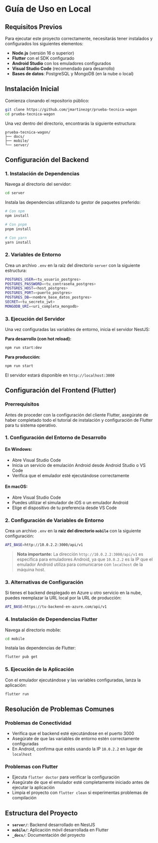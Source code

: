 # Guía de Uso en Local

## Requisitos Previos

Para ejecutar este proyecto correctamente, necesitarás tener instalados y configurados los siguientes elementos:

- **Node.js** (versión 16 o superior)
- **Flutter** con el SDK configurado
- **Android Studio** con los emuladores configurados
- **Visual Studio Code** (recomendado para desarrollo)
- **Bases de datos**: PostgreSQL y MongoDB (en la nube o local)

## Instalación Inicial

Comienza clonando el repositorio público:

```bash
git clone https://github.com/jmartinezgr/prueba-tecnica-wagon
cd prueba-tecnica-wagon
```

Una vez dentro del directorio, encontrarás la siguiente estructura:

```
prueba-tecnica-wagon/
├── docs/
├── mobile/
└── server/
```

## Configuración del Backend

### 1. Instalación de Dependencias

Navega al directorio del servidor:

```bash
cd server
```

Instala las dependencias utilizando tu gestor de paquetes preferido:

```bash
# Con npm
npm install

# Con pnpm
pnpm install

# Con yarn
yarn install
```

### 2. Variables de Entorno

Crea un archivo `.env` en la raíz del directorio `server` con la siguiente estructura:

```bash
POSTGRES_USER=<tu_usuario_postgres>
POSTGRES_PASSWORD=<tu_contraseña_postgres>
POSTGRES_HOST=<host_postgres>
POSTGRES_PORT=<puerto_postgres>
POSTGRES_DB=<nombre_base_datos_postgres>
SECRET=<tu_secreto_jwt>
MONGODB_URI=<uri_completa_mongodb>
```

### 3. Ejecución del Servidor

Una vez configuradas las variables de entorno, inicia el servidor NestJS:

**Para desarrollo (con hot reload):**
```bash
npm run start:dev
```

**Para producción:**
```bash
npm run start
```

El servidor estará disponible en `http://localhost:3000`

## Configuración del Frontend (Flutter)

### Prerrequisitos

Antes de proceder con la configuración del cliente Flutter, asegúrate de haber completado todo el tutorial de instalación y configuración de Flutter para tu sistema operativo.

### 1. Configuración del Entorno de Desarrollo

#### En Windows:
- Abre Visual Studio Code
- Inicia un servicio de emulación Android desde Android Studio o VS Code
- Verifica que el emulador esté ejecutándose correctamente

#### En macOS:
- Abre Visual Studio Code
- Puedes utilizar el simulador de iOS o un emulador Android
- Elige el dispositivo de tu preferencia desde VS Code

### 2. Configuración de Variables de Entorno

Crea un archivo `.env` en la **raíz del directorio `mobile`** con la siguiente configuración:

```bash
API_BASE=http://10.0.2.2:3000/api/v1
```

> **Nota importante:** La dirección `http://10.0.2.2:3000/api/v1` es específica para emuladores Android, ya que `10.0.2.2` es la IP que el emulador Android utiliza para comunicarse con `localhost` de la máquina host.

### 3. Alternativas de Configuración

Si tienes el backend desplegado en Azure u otro servicio en la nube, puedes reemplazar la URL local por la URL de producción:

```bash
API_BASE=https://tu-backend-en-azure.com/api/v1
```

### 4. Instalación de Dependencias Flutter

Navega al directorio mobile:

```bash
cd mobile
```

Instala las dependencias de Flutter:

```bash
flutter pub get
```

### 5. Ejecución de la Aplicación

Con el emulador ejecutándose y las variables configuradas, lanza la aplicación:

```bash
flutter run
```

## Resolución de Problemas Comunes

### Problemas de Conectividad
- Verifica que el backend esté ejecutándose en el puerto 3000
- Asegúrate de que las variables de entorno estén correctamente configuradas
- En Android, confirma que estés usando la IP `10.0.2.2` en lugar de `localhost`

### Problemas con Flutter
- Ejecuta `flutter doctor` para verificar la configuración
- Asegúrate de que el emulador esté completamente iniciado antes de ejecutar la aplicación
- Limpia el proyecto con `flutter clean` si experimentas problemas de compilación

## Estructura del Proyecto

- **`server/`**: Backend desarrollado en NestJS
- **`mobile/`**: Aplicación móvil desarrollada en Flutter
- **`_docs/`**: Documentación del proyecto
